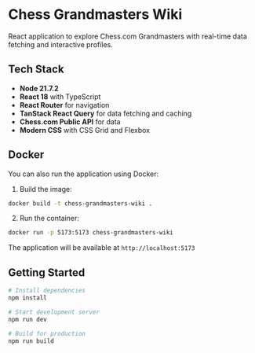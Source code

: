 # Chess Grandmasters Wiki

React application to explore Chess.com Grandmasters with real-time data fetching and interactive profiles.

## Tech Stack

- **Node 21.7.2**
- **React 18** with TypeScript
- **React Router** for navigation
- **TanStack React Query** for data fetching and caching
- **Chess.com Public API** for data
- **Modern CSS** with CSS Grid and Flexbox

## Docker

You can also run the application using Docker:

1. Build the image:
```bash
docker build -t chess-grandmasters-wiki .
```

2. Run the container:
```bash
docker run -p 5173:5173 chess-grandmasters-wiki
```

The application will be available at `http://localhost:5173`

## Getting Started

```bash
# Install dependencies
npm install

# Start development server
npm run dev

# Build for production
npm run build

